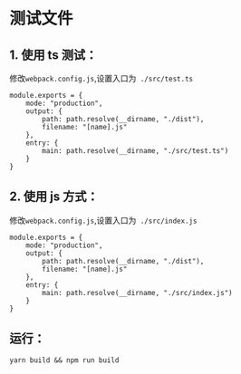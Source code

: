# 测试文件


## 1. 使用 ts 测试：

修改` webpack.config.js `,设置入口为` ./src/test.ts`

```
module.exports = {
    mode: "production",
    output: {
        path: path.resolve(__dirname, "./dist"),
        filename: "[name].js"
    },
    entry: {
        main: path.resolve(__dirname, "./src/test.ts")
    }
}
```

## 2. 使用 js 方式：

修改` webpack.config.js `,设置入口为` ./src/index.js`

```
module.exports = {
    mode: "production",
    output: {
        path: path.resolve(__dirname, "./dist"),
        filename: "[name].js"
    },
    entry: {
        main: path.resolve(__dirname, "./src/index.js")
    }
}
```

## 运行：

```
yarn build && npm run build
```

